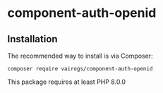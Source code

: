 # component-auth-openid

Installation
------------

The recommended way to install is via Composer:

```
composer require vairogs/component-auth-openid
```

This package requires at least PHP 8.0.0
